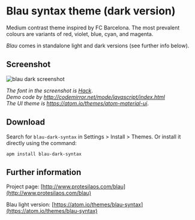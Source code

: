 # Blau syntax theme (dark version)

Medium contrast theme inspired by FC Barcelona. The most prevalent colours are variants of red, violet, blue, cyan, and magenta.

*Blau* comes in standalone light and dark versions (see further info below).

## Screenshot

![blau dark screenshot](https://raw.githubusercontent.com/protesilaos/prot16/master/blau/img/blau_dark_sample.png)

*The font in the screenshot is [Hack](https://github.com/chrissimpkins/Hack)*.  
*Demo code by http://codemirror.net/mode/javascript/index.html*  
*The UI theme is https://atom.io/themes/atom-material-ui*.

## Download

Search for `blau-dark-syntax` in Settings > Install > Themes. Or install it directly using the command:

```shell
apm install blau-dark-syntax
```

## Further information

Project page: [http://www.protesilaos.com/blau](http://www.protesilaos.com/blau)

Blau light version: [https://atom.io/themes/blau-syntax](https://atom.io/themes/blau-syntax)
